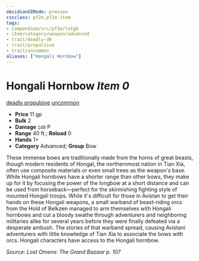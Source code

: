 ```yaml
---
obsidianUIMode: preview
cssclass: pf2e,pf2e-item
tags:
- compendium/src/pf2e/lotgb
- item/category/weapon/advanced
- trait/deadly-d6
- trait/propulsive
- trait/uncommon
aliases: ["Hongali Hornbow"]
---
```

# Hongali Hornbow *Item 0*  
[deadly <d6>](/rules/traits/deadly.md)  [propulsive](/rules/traits/propulsive.md)  [uncommon](/rules/traits/uncommon.md)  

- **Price** 11 gp
- **Bulk** 2
- **Damage** `1d8` P
- **Range** 40 ft.; **Reload** 0
- **Hands** 1+
- **Category** Advanced; **Group** Bow 

These immense bows are traditionally made from the horns of great beasts, though modern residents of Hongal, the northernmost nation in Tian Xia, often use composite materials or even small trees as the weapon's base. While Hongali hornbows have a shorter range than other bows, they make up for it by focusing the power of the longbow at a short distance and can be used from horseback—perfect for the skirmishing fighting style of mounted Hongali troops. While it's difficult for those in Avistan to get their hands on these Hongali weapons, a small warband of beast-riding orcs from the Hold of Belkzen managed to arm themselves with Hongali hornbows and cut a bloody swathe through adventurers and neighboring militaries alike for several years before they were finally defeated via a desperate ambush. The stories of that warband spread, causing Avistani adventurers with little knowledge of Tian Xia to associate the bows with orcs. Hongali characters have access to the Hongali hornbow.

*Source: Lost Omens: The Grand Bazaar p. 107*